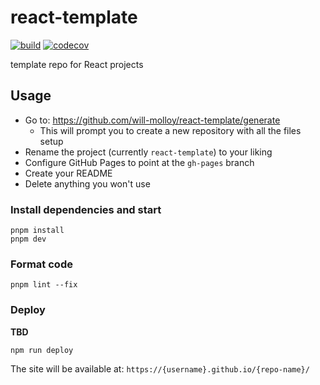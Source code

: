 # react-template

[![build](https://github.com/will-molloy/react-template/workflows/build/badge.svg?event=push)](https://github.com/will-molloy/react-template/actions?query=workflow%3Abuild)
[![codecov](https://codecov.io/gh/will-molloy/react-template/branch/main/graph/badge.svg)](https://codecov.io/gh/will-molloy/react-template)

template repo for React projects

## Usage

- Go to: https://github.com/will-molloy/react-template/generate
  - This will prompt you to create a new repository with all the files setup
- Rename the project (currently `react-template`) to your liking
- Configure GitHub Pages to point at the `gh-pages` branch
- Create your README
- Delete anything you won't use

### Install dependencies and start

```
pnpm install
pnpm dev
```

### Format code

```
pnpm lint --fix
```

### Deploy

**TBD**

```
npm run deploy
```
The site will be available at: `https://{username}.github.io/{repo-name}/`
